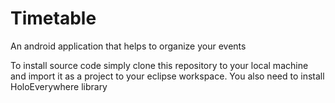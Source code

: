 Timetable
=========

An android application that helps to organize your events

To install source code simply clone this repository to your local machine and import it as a project to your eclipse workspace. You also need to install HoloEverywhere library
